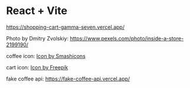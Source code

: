 # React + Vite

https://shopping-cart-gamma-seven.vercel.app/

Photo by Dmitry Zvolskiy: https://www.pexels.com/photo/inside-a-store-2199190/

coffee icon: <a href="https://www.freepik.com/icon/latte_2935307#fromView=keyword&page=1&position=73&uuid=c2ceee8d-48f3-4134-a26e-02e06d76db8d">Icon by Smashicons</a>

cart icon: <a href="https://www.freepik.com/icon/shopping-cart_1170576#fromView=search&page=1&position=91&uuid=f2214e58-2a87-404f-9e67-67f1ba390d0f">Icon by Freepik</a>

 fake coffee api: https://fake-coffee-api.vercel.app/ 
